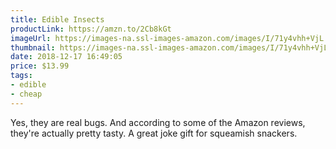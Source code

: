 ```yaml
---
title: Edible Insects
productLink: https://amzn.to/2Cb8kGt
imageUrl: https://images-na.ssl-images-amazon.com/images/I/71y4vhh+VjL._SY450_.jpg
thumbnail: https://images-na.ssl-images-amazon.com/images/I/71y4vhh+VjL._SR600,315__.jpg
date: 2018-12-17 16:49:05
price: $13.99
tags:
- edible
- cheap
---
```


Yes, they are real bugs. And according to some of the Amazon reviews, they're actually pretty tasty. A great joke gift for squeamish snackers.
